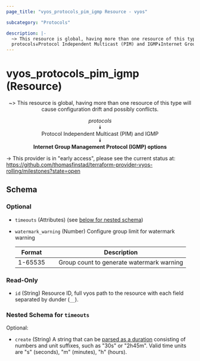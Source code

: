 ```yaml
---
page_title: "vyos_protocols_pim_igmp Resource - vyos"

subcategory: "Protocols"

description: |- 
  ~> This resource is global, having more than one resource of this type will cause configuration drift and possibly conflicts.
  protocols⯯Protocol Independent Multicast (PIM) and IGMP⯯Internet Group Management Protocol (IGMP) options
---
```


# vyos_protocols_pim_igmp (Resource)
<center>

~> This resource is global, having more than one resource of this type will cause configuration drift and possibly conflicts.

*protocols*  
⯯  
Protocol Independent Multicast (PIM) and IGMP  
⯯  
**Internet Group Management Protocol (IGMP) options**


</center>

-> This provider is in "early access", please see the current status at: https://github.com/thomasfinstad/terraform-provider-vyos-rolling/milestones?state=open

## Schema

### Optional

- `timeouts` (Attributes) (see [below for nested schema](#nestedatt--timeouts))
- `watermark_warning` (Number) Configure group limit for watermark warning

    |Format   &emsp;|Description                                |
    |-----------|---------------------------------------------|
    |1-65535  &emsp;|Group count to generate watermark warning  |

### Read-Only

- `id` (String) Resource ID, full vyos path to the resource with each field separated by dunder (`__`).

<a id="nestedatt--timeouts"></a>
### Nested Schema for `timeouts`

Optional:

- `create` (String) A string that can be [parsed as a duration](https://pkg.go.dev/time#ParseDuration) consisting of numbers and unit suffixes, such as &#34;30s&#34; or &#34;2h45m&#34;. Valid time units are &#34;s&#34; (seconds), &#34;m&#34; (minutes), &#34;h&#34; (hours).  
